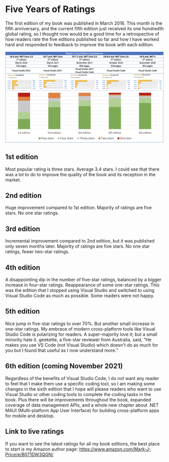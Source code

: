 # Five Years of Ratings

The first edition of my book was published in March 2016. This month is the fifth anniversary, and the current fifth edition just received its one hundredth global rating, so I thought now would be a good time for a retrospective of how readers rate the five editions published so far and how I have worked hard and responded to feedback to improve the book with each edition. 

![Table of ratings](table-of-ratings.png)

## 1st edition

Most popular rating is three stars. Average 3.4 stars. I could see that there was a lot to do to improve the quality of the book and its reception in the market. 

## 2nd edition

Huge improvement compared to 1st edition. Majority of ratings are five stars. No one star ratings. 

## 3rd edition

Incremental improvement compared to 2nd edition, but it was published only seven months later. Majority of ratings are five stars. No one star ratings, fewer two-star ratings. 

## 4th edition

A disappointing dip in the number of five-star ratings, balanced by a bigger increase in four-star ratings. Reappearance of some one-star ratings. This was the edition that I stopped using Visual Studio and switched to using Visual Studio Code as much as possible. Some readers were not happy. 

## 5th edition

Nice jump in five-star ratings to over 70%. But another small increase in one-star ratings. My embrace of modern cross-platform tools like Visual Studio Code is polarizing for readers. A super-majority love it; but a small minority hate it. geekette, a five-star reviewer from Australia, said, “He makes you use VS Code (not Visual Studio) which doesn't do as much for you but I found that useful as I now understand more.”

## 6th edition (coming November 2021)

Regardless of the benefits of Visual Studio Code, I do not want any reader to feel that I make them use a specific coding tool, so I am making some changes in the sixth edition that I hope will please readers who want to use Visual Studio or other coding tools to complete the coding tasks in the book. Plus there will be improvements throughout the book, expanded coverage of data management APIs, and a whole new chapter about .NET MAUI (Multi-platform App User Interface) for building cross-platform apps for mobile and desktop.

## Link to live ratings

If you want to see the latest ratings for all my book editions, the best place to start is my Amazon author page: https://www.amazon.com/Mark-J-Price/e/B071DW3QGN/ 
